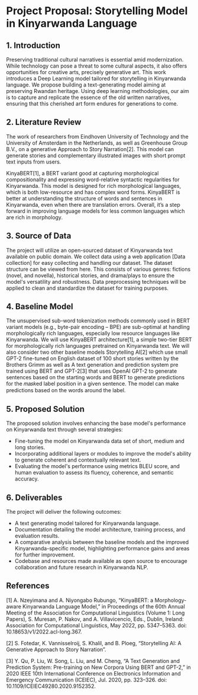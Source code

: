 # Project Proposal: Storytelling Model in Kinyarwanda Language

## 1. Introduction

Preserving traditional cultural narratives is essential amid modernization. While technology can pose a threat to some cultural aspects, it also offers opportunities for creative arts, precisely generative art. This work introduces a Deep Learning model tailored for storytelling in Kinyarwanda language. We propose building a text-generating model aiming at preserving Rwandan heritage. Using deep learning methodologies, our aim is to capture and replicate the essence of the old written narratives, ensuring that this cherished art form endures for generations to come.

## 2. Literature Review

The work of researchers from Eindhoven University of Technology and the University of Amsterdam in the Netherlands, as well as Greenhouse Group B.V., on a generative Approach to Story Narration[2]. This model can generate stories and complementary illustrated images with short prompt text inputs from users.

KinyaBERT[1], a BERT variant good at capturing morphological compositionality and expressing word-relative syntactic regularities for Kinyarwanda. This model is designed for rich morphological languages, which is both low-resource and has complex word forms. KinyaBERT is better at understanding the structure of words and sentences in Kinyarwanda, even when there are translation errors. Overall, it’s a step forward in improving language models for less common languages which are rich in morphology.

## 3. Source of Data

The project will utilize an open-sourced dataset of Kinyarwanda text available on public domain. We collect data using a web application [Data collection] for easy collecting and handling our dataset. The dataset structure can be viewed from here. This consists of various genres: fictions (novel, and novella), historical stories, and drama/plays to ensure the model's versatility and robustness. Data preprocessing techniques will be applied to clean and standardize the dataset for training purposes.

## 4. Baseline Model

The unsupervised sub-word tokenization methods commonly used in BERT variant models (e.g., byte-pair encoding – BPE) are sub-optimal at handling morphologically rich languages, especially low resource languages like Kinyarwanda. We will use KinyaBERT architecture[1], a simple two-tier BERT for morphologically rich languages pretrained on Kinyarwanda text. We will also consider two other baseline models Storytelling AI[2] which use small GPT-2 fine-tuned on English dataset of 100 short stories written by the Brothers Grimm as well as A text generation and prediction system pre trained using BERT and GPT-2[3] that uses OpenAI GPT-2 to generate sentences based on the starting words and BERT to generate predictions for the 𝑚𝑎𝑠𝑘ed label position in a given sentence. The model can make predictions based on the words around the label.

## 5. Proposed Solution

The proposed solution involves enhancing the base model's performance on Kinyarwanda text through several strategies:

- Fine-tuning the model on Kinyarwanda data set of short, medium and long stories.
- Incorporating additional layers or modules to improve the model's ability to generate coherent and contextually relevant text.
- Evaluating the model's performance using metrics BLEU score, and human evaluation to assess its fluency, coherence, and semantic accuracy.

## 6. Deliverables

The project will deliver the following outcomes:

- A text generating model tailored for Kinyarwanda language.
- Documentation detailing the model architecture, training process, and evaluation results.
- A comparative analysis between the baseline models and the improved Kinyarwanda-specific model, highlighting performance gains and areas for further improvement.
- Codebase and resources made available as open source to encourage collaboration and future research in Kinyarwanda NLP.

## References

[1] A. Nzeyimana and A. Niyongabo Rubungo, “KinyaBERT: a Morphology-aware Kinyarwanda Language Model,” in Proceedings of the 60th Annual Meeting of the Association for Computational Linguistics (Volume 1: Long Papers), S. Muresan, P. Nakov, and A. Villavicencio, Eds., Dublin, Ireland: Association for Computational Linguistics, May 2022, pp. 5347–5363. doi: 10.18653/v1/2022.acl-long.367.

[2] S. Fotedar, K. Vannisselroij, S. Khalil, and B. Ploeg, “Storytelling AI: A Generative Approach to Story Narration”.

[3] Y. Qu, P. Liu, W. Song, L. Liu, and M. Cheng, “A Text Generation and Prediction System: Pre-training on New Corpora Using BERT and GPT-2,” in 2020 IEEE 10th International Conference on Electronics Information and Emergency Communication (ICEIEC), Jul. 2020, pp. 323–326. doi: 10.1109/ICEIEC49280.2020.9152352.